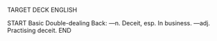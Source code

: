 TARGET DECK
ENGLISH

START
Basic
Double-dealing
Back: —n. Deceit, esp. In business. —adj. Practising deceit.
END

